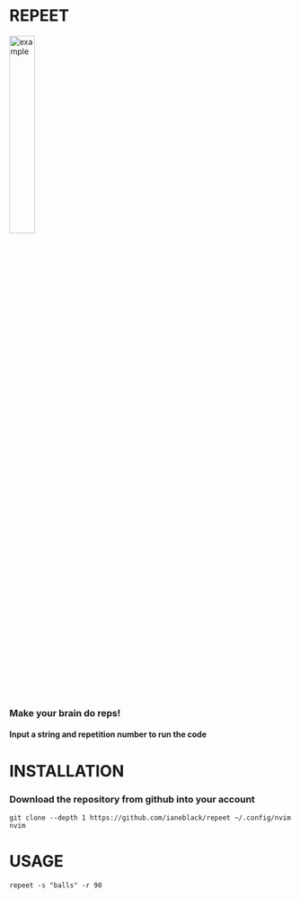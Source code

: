 # REPEET

<img src="https://external-content.duckduckgo.com/iu/?u=https%3A%2F%2Fcdn.xl.thumbs.canstockphoto.com%2Fbrain-doing-sports-stock-photography_csp11298301.jpg&f=1&nofb=1&ipt=5a12f3bf2dfcd882bfcf213c763182c7c916ab5285d885029b72b0c4ebc38b13&ipo=images" alt="example" width="30%"/>

### Make your brain do reps!

#### Input a string and repetition number to run the code

# INSTALLATION

### Download the repository from github into your account

```
git clone --depth 1 https://github.com/ianeblack/repeet ~/.config/nvim
nvim
```

# USAGE

`repeet -s "balls" -r 90`
